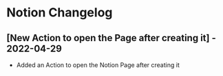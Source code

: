 # Notion Changelog

## [New Action to open the Page after creating it] - 2022-04-29

- Added an Action to open the Notion Page after creating it

